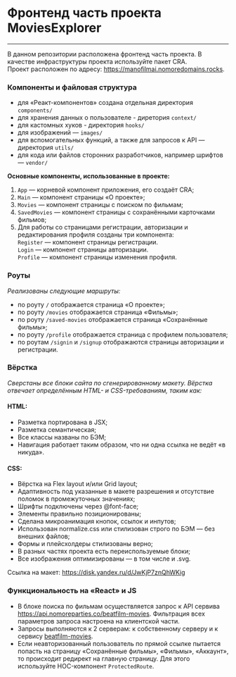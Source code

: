 # Фронтенд часть проекта MoviesExplorer

--- 

В данном репозитории расположена фронтенд часть проекта. В качестве инфраструктуры проекта используйте пакет CRA. <br/>
Проект расположен по адресу: https://manofilmai.nomoredomains.rocks.

### Компоненты и файловая структура

- для «Реакт-компонентов» создана отдельная директория `components/`
- для хранения данных о пользователе - диретория `context/`
- для кастомных хуков - директория `hooks/`
- для изображений — `images/`
- для вспомогательных функций, а также для запросов к API — директория `utils/`
- для кода или файлов сторонних разработчиков, например шрифтов — `vendor/`

**Основные компоненты, использованные в проекте:**
1. `App` — корневой компонент приложения, его создаёт CRA;
2. `Main` — компонент страницы «О проекте»;
3. `Movies` — компонент страницы с поиском по фильмам;
4. `SavedMovies` — компонент страницы с сохранёнными карточками фильмов;
5. Для работы со страницами регистрации, авторизации и редактирования профиля созданы три компонента: <br/>
   `Register` — компонент страницы регистрации. <br/>
   `Login` — компонент страницы авторизации. <br/>
   `Profile` — компонент страницы изменения профиля. <br/>

### Роуты

*Реализованы следующие маршруты:*
- по роуту `/` отображается страница «О проекте»;
- по роуту `/movies` отображается страница «Фильмы»;
- по роуту `/saved-movies` отображается страница «Сохранённые фильмы»;
- по роуту `/profile` отображается страница с профилем пользователя;
- по роутам `/signin` и `/signup` отображаются страницы авторизации и регистрации.

### Вёрстка

*Сверстаны все блоки сайта по сгенерированному макету. Вёрстка отвечает определённым HTML- и CSS-требованиям, таким как:*

#### HTML:
- Разметка портирована в JSX;
- Разметка семантическая;
- Все классы названы по БЭМ;
- Навигация работает таким образом, что ни одна ссылка не ведёт «в никуда».

#### CSS:
- Вёрстка на Flex layout и/или Grid layout;
- Адаптивность под указанные в макете разрешения и отсутствие поломок в промежуточных значениях;
- Шрифты подключены через @font-face;
- Элементы правильно позиционированы;
- Сделана микроанимация кнопок, ссылок и инпутов;
- Использован normalize.сss или стилизован строго по БЭМ — без внешних файлов;
- Формы и плейсхолдеры стилизованы верно;
- В разных частях проекта есть переиспользуемые блоки;
- Все изображения оптимизированы — в том числе и .svg.

Ссылка на макет: https://disk.yandex.ru/d/JwKjP7znQhWKig

### Функциональность на «React» и JS

- В блоке поиска по фильмам осуществляется запрос к API сервива https://api.nomoreparties.co/beatfilm-movies. Фильтрация всех параметров запроса настроена на клиентской части.
- Запросы выполняются к 2 серверам: к собственному серверу и к сервису [beatfilm-movies](https://api.nomoreparties.co/).
- Если неавторизованный пользователь по прямой ссылке пытается попасть на страницу «Сохранённые фильмы», «Фильмы», «Аккаунт», то происходит редирект на главную страницу. Для этого используйте HOC-компонент `ProtectedRoute`.